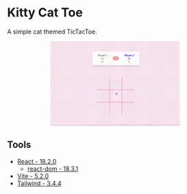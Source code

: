 # Kitty Cat Toe

A simple cat themed TicTacToe.

<p align="center">
    <img alt="Demo gif" src="/public/demo.gif" width="60%"/>
</p>

## Tools

- [React - 18.2.0](https://react.dev)
    - [react-dom - 18.3.1](https://react.dev/reference/react-dom)
- [Vite - 5.2.0](https://vitejs.dev)
- [Tailwind - 3.4.4](https://tailwindcss.com)
